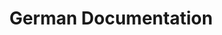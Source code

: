 ---
layout: dochome
title: German Documentation
permalink: /de/
languages-translation: Sprachen
language-name: Deutsche
category-names:
  frontmatter: "Einführung"
  safty: "Schweißen Sicherheit & Vorsichtsmaßnahmen"
  ch1: "Kapitel 1: Welder Übersicht"
  ch2: "Kapitel 2: Widerstandsschweißen"
  ch3: "Kapitel 3: Konfiguration"
  ch4: "Kapitel 4: Bedienungsanleitung"
  appendix: "Anhang"
---